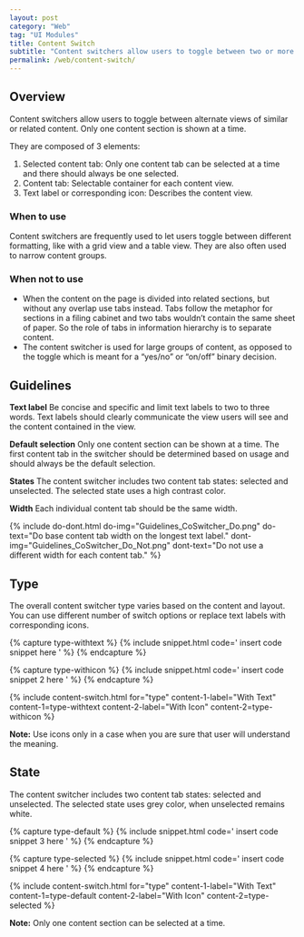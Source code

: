 ```yaml
---
layout: post
category: "Web"
tag: "UI Modules"
title: Content Switch
subtitle: "Content switchers allow users to toggle between two or more content sections within the same space on screen."
permalink: /web/content-switch/
---
```


## Overview

Content switchers allow users to toggle between alternate views of similar or related content. Only one content section is shown at a time.<br>

They are composed of 3 elements: 
1. Selected content tab: Only one content tab can be selected at a time and there should always be one selected.
2. Content tab: Selectable container for each content view.
3. Text label or corresponding icon: Describes the content view.

### When to use
Content switchers are frequently used to let users toggle between different formatting, like with a grid view and a table view. They are also often used to narrow content groups. 

### When not to use
- When the content on the page is divided into related sections, but without any overlap use tabs instead. Tabs follow the metaphor for sections in a filing cabinet and two tabs wouldn’t contain the same sheet of paper. So the role of tabs in information hierarchy is to separate content.<br>
- The content switcher is used for large groups of content, as opposed to the toggle which is meant for a “yes/no” or “on/off” binary decision.<br>

## Guidelines

**Text label**
Be concise and specific and limit text labels to two to three words.
Text labels should clearly communicate the view users will see and the content contained in the view.<br>

**Default selection**
Only one content section can be shown at a time. The first content tab in the switcher should be determined based on usage and should always be the default selection.<br>

**States**
The content switcher includes two content tab states: selected and unselected. The selected state uses a high contrast color.<br>

**Width**
Each individual content tab should be the same width.<br>

{% include do-dont.html 
  do-img="Guidelines_CoSwitcher_Do.png"
  do-text="Do base content tab width on the longest text label."
  dont-img="Guidelines_CoSwitcher_Do_Not.png"
  dont-text="Do not use a different width for each content tab."
%}

## Type
The overall content switcher type varies based on the content and layout. You can use different number of switch options or replace text labels with corresponding icons. 

<!-- Content switch -->
<!-- Content switch tab 1 -->
{% capture type-withtext %}
{% include snippet.html code='
insert code snippet here
' %}
{% endcapture %}

<!-- Content switch tab 2 -->
{% capture type-withicon %}
{% include snippet.html code='
insert code snippet 2 here
' %}
{% endcapture %}

<!-- Render Content -->
{% include content-switch.html for="type"
           content-1-label="With Text" content-1=type-withtext
           content-2-label="With Icon" content-2=type-withicon
%}
<!-- End content switch -->

**Note:** Use icons only in a case when you are sure that user will understand the meaning.

## State
The content switcher includes two content tab states: selected and unselected. The selected state uses grey color, when unselected remains white. 

<!-- Content switch -->
<!-- Content switch tab 1 -->
{% capture type-default %}
{% include snippet.html code='
insert code snippet 3 here
' %}
{% endcapture %}

<!-- Content switch tab 2 -->
{% capture type-selected %}
{% include snippet.html code='
insert code snippet 4 here
' %}
{% endcapture %}

<!-- Render Content -->
{% include content-switch.html for="type"
           content-1-label="With Text" content-1=type-default
           content-2-label="With Icon" content-2=type-selected
%}
<!-- End content switch -->

**Note:** Only one content section can be selected at a time.
  
  
